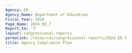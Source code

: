 ```yaml
---
Agency: ED
Agency_Name: Department of Education
Fiscal_Year: 2024
Page_Name: 2024_ED_7
Report_Id: '7'
layout: congressional-reports
permalink: /resources/congressional-reports/2024_ED_7
title: Agency Compliance Plan
---
```

